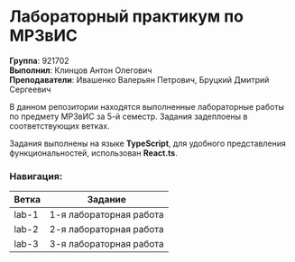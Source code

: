 # Лабораторный практикум по МРЗвИС

**Группа**: 921702 <br />
**Выполнил**: Клинцов Антон Олегович <br />
**Преподаватели**: Ивашенко Валерьян Петрович, Бруцкий Дмитрий Сергеевич <br />

В данном репозитории находятся выполненные лабораторные работы по предмету МРЗвИС за 5-й семестр. Задания задеплоены в соответствующих ветках.

Задания выполнены на языке **TypeScript**, для удобного представления функциональностей, использован **React.ts**.

### Навигация:
Ветка | Задание
------|--------
lab-1 | 1-я лабораторная работа
lab-2 | 2-я лабораторная работа
lab-3 | 3-я лабораторная работа

